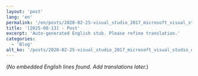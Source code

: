 ```yaml
---
layout: 'post'
lang: 'en'
permalink: '/en/posts/2020-02-25-visual_studio_2017_microsoft_visual_studio_emulator_for_android_설치_하기/'
title: '[2025-08-13] - Post'
excerpt: 'Auto-generated English stub. Please refine translation.'
categories:
  - 'Blog'
alt_ko: '/posts/2020-02-25-visual_studio_2017_microsoft_visual_studio_emulator_for_android_설치_하기/'
---
```


(*No embedded English lines found. Add translations later.*)
